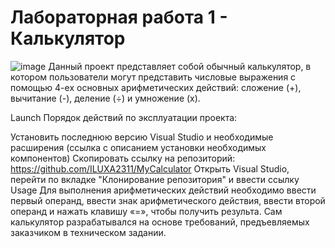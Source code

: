 # Лабораторная работа 1 - Калькулятор
![image](https://user-images.githubusercontent.com/80273530/199080948-1b4175e4-bf0d-4d4d-bb25-e832baaae6ba.png)
Данный проект представляет собой обычный калькулятор, в котором пользователи могут представить числовые выражения с помощью 4-ех основных арифметических действий: сложение (+), вычитание (-), деление (÷) и умножение (x).

Launch
Порядок действий по эксплуатации проекта:

Установить последнюю версию Visual Studio и необходимые расширения (ссылка с описанием установки необходимых компонентов)
Скопировать ссылку на репозиторий: https://github.com/ILUXA2311/MyCalculator
Открыть Visual Studio, перейти по вкладке "Клонирование репозитория" и ввести ссылку
Usage
Для выполнения арифметических действий необходимо ввести первый операнд, ввести знак арифметического действия, ввести второй операнд и нажать клавишу «=», чтобы получить результа. Сам калькулятор разрабатывался на основе требований, предъевляемых заказчиком в техническом задании.
